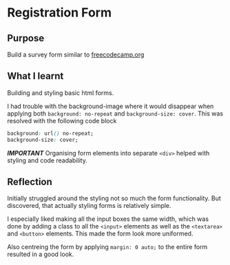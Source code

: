 # Registration Form

## Purpose

Build a survey form similar to [freecodecamp.org](https://survey-form.freecodecamp.rocks/)

## What I learnt

Building and styling basic html forms.

I had trouble with the background-image where it would disappear when applying both ```background: no-repeat``` and ```background-size: cover```. This was resolved with the following code block

```css
background: url() no-repeat;
background-size: cover;
```
***IMPORTANT*** Organising form elements into separate ```<div>``` helped with styling and code readability.

## Reflection

Initially struggled around the styling not so much the form functionality. But discovered, that actually styling forms is relatively simple.

I especially liked making all the input boxes the same width, which was done by adding a class to all the ```<input>``` elements as well as the ```<textarea>``` and ```<button>``` elements. This made the form look more uniformed.

Also centreing the form by applying ```margin: 0 auto;``` to the entire form resulted in a good look.
